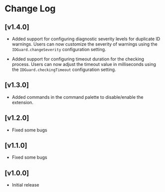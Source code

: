 # Change Log

## [v1.4.0]

- Added support for configuring diagnostic severity levels for duplicate ID warnings. Users can now customize the severity of warnings using the `IDGuard.changeSeverity` configuration setting.

- Added support for configuring timeout duration for the checking process. Users can now adjust the timeout value in milliseconds using the `IDGuard.checkingTimeout` configuration setting.

## [v1.3.0]

- Added commands in the command palette to disable/enable the extension.

## [v1.2.0]

- Fixed some bugs

## [v1.1.0]

- Fixed some bugs

## [v1.0.0]

- Initial release
